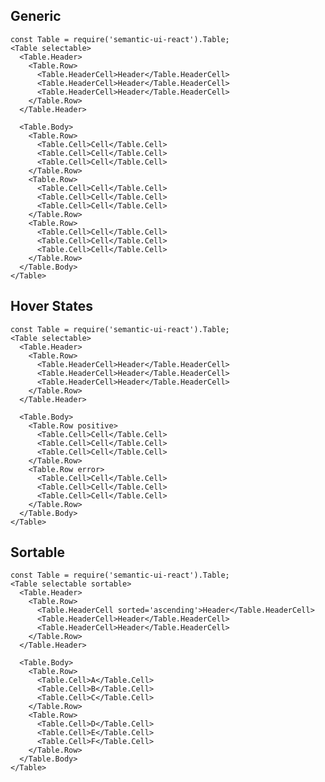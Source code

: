 ## Generic

    const Table = require('semantic-ui-react').Table;
    <Table selectable>
      <Table.Header>
        <Table.Row>
          <Table.HeaderCell>Header</Table.HeaderCell>
          <Table.HeaderCell>Header</Table.HeaderCell>
          <Table.HeaderCell>Header</Table.HeaderCell>
        </Table.Row>
      </Table.Header>

      <Table.Body>
        <Table.Row>
          <Table.Cell>Cell</Table.Cell>
          <Table.Cell>Cell</Table.Cell>
          <Table.Cell>Cell</Table.Cell>
        </Table.Row>
        <Table.Row>
          <Table.Cell>Cell</Table.Cell>
          <Table.Cell>Cell</Table.Cell>
          <Table.Cell>Cell</Table.Cell>
        </Table.Row>
        <Table.Row>
          <Table.Cell>Cell</Table.Cell>
          <Table.Cell>Cell</Table.Cell>
          <Table.Cell>Cell</Table.Cell>
        </Table.Row>
      </Table.Body>
    </Table>

## Hover States

    const Table = require('semantic-ui-react').Table;
    <Table selectable>
      <Table.Header>
        <Table.Row>
          <Table.HeaderCell>Header</Table.HeaderCell>
          <Table.HeaderCell>Header</Table.HeaderCell>
          <Table.HeaderCell>Header</Table.HeaderCell>
        </Table.Row>
      </Table.Header>

      <Table.Body>
        <Table.Row positive>
          <Table.Cell>Cell</Table.Cell>
          <Table.Cell>Cell</Table.Cell>
          <Table.Cell>Cell</Table.Cell>
        </Table.Row>
        <Table.Row error>
          <Table.Cell>Cell</Table.Cell>
          <Table.Cell>Cell</Table.Cell>
          <Table.Cell>Cell</Table.Cell>
        </Table.Row>
      </Table.Body>
    </Table>

## Sortable

    const Table = require('semantic-ui-react').Table;
    <Table selectable sortable>
      <Table.Header>
        <Table.Row>
          <Table.HeaderCell sorted='ascending'>Header</Table.HeaderCell>
          <Table.HeaderCell>Header</Table.HeaderCell>
          <Table.HeaderCell>Header</Table.HeaderCell>
        </Table.Row>
      </Table.Header>

      <Table.Body>
        <Table.Row>
          <Table.Cell>A</Table.Cell>
          <Table.Cell>B</Table.Cell>
          <Table.Cell>C</Table.Cell>
        </Table.Row>
        <Table.Row>
          <Table.Cell>D</Table.Cell>
          <Table.Cell>E</Table.Cell>
          <Table.Cell>F</Table.Cell>
        </Table.Row>
      </Table.Body>
    </Table>
